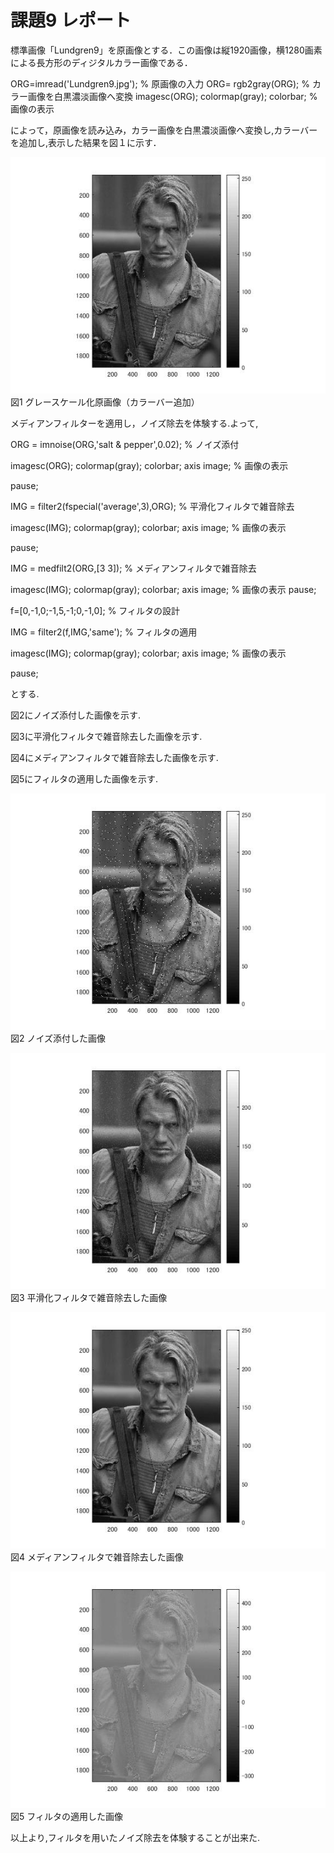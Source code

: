 
# 課題9 レポート

標準画像「Lundgren9」を原画像とする．この画像は縦1920画像，横1280画素による長方形のディジタルカラー画像である．

ORG=imread('Lundgren9.jpg'); % 原画像の入力
ORG= rgb2gray(ORG); % カラー画像を白黒濃淡画像へ変換
imagesc(ORG); colormap(gray); colorbar; % 画像の表示



によって，原画像を読み込み，カラー画像を白黒濃淡画像へ変換し,カラーバーを追加し,表示した結果を図１に示す．

![原画像](https://raw.githubusercontent.com/09ne028koya/lecture_image_processing/master/image/9001.jpg)  
図1 グレースケール化原画像（カラーバー追加）


メディアンフィルターを適用し，ノイズ除去を体験する.よって,

ORG = imnoise(ORG,'salt & pepper',0.02); % ノイズ添付

imagesc(ORG); colormap(gray); colorbar;  axis image; % 画像の表示

pause;

IMG = filter2(fspecial('average',3),ORG); % 平滑化フィルタで雑音除去

imagesc(IMG); colormap(gray); colorbar;  axis image; % 画像の表示

pause;

IMG = medfilt2(ORG,[3 3]); % メディアンフィルタで雑音除去

imagesc(IMG); colormap(gray); colorbar;  axis image; % 画像の表示
pause;

f=[0,-1,0;-1,5,-1;0,-1,0]; % フィルタの設計

IMG = filter2(f,IMG,'same'); % フィルタの適用

imagesc(IMG); colormap(gray); colorbar;  axis image; % 画像の表示

pause;


とする.

図2にノイズ添付した画像を示す.


図3に平滑化フィルタで雑音除去した画像を示す.


図4にメディアンフィルタで雑音除去した画像を示す.


図5にフィルタの適用した画像を示す.


![原画像](https://raw.githubusercontent.com/09ne028koya/lecture_image_processing/master/image/9002.jpg)  
図2 ノイズ添付した画像


![原画像](https://raw.githubusercontent.com/09ne028koya/lecture_image_processing/master/image/9003.jpg)  
図3 平滑化フィルタで雑音除去した画像


![原画像](https://raw.githubusercontent.com/09ne028koya/lecture_image_processing/master/image/9004.jpg)  
図4 メディアンフィルタで雑音除去した画像


![原画像](https://raw.githubusercontent.com/09ne028koya/lecture_image_processing/master/image/9005.jpg)  
図5 フィルタの適用した画像



以上より,フィルタを用いたノイズ除去を体験することが出来た.
